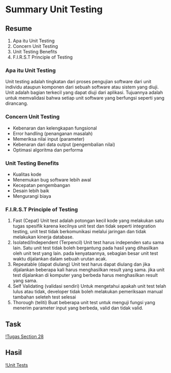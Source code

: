 # Summary Unit Testing

## Resume
1. Apa itu Unit Testing
2. Concern Unit Testing
3. Unit Testing Benefits
4. F.I.R.S.T Principle of Testing

### Apa itu Unit Testing
Unit testing adalah tingkatan dari proses pengujian software dari unit individu ataupun komponen dari sebuah software atau sistem yang diuji. Unit adalah bagian terkecil yang dapat diuji dari aplikasi. Tujuannya adalah untuk memvalidasi bahwa setiap unit software yang berfungsi seperti yang dirancang.

### Concern Unit Testing
* Kebenaran dan kelengkapan fungsional
* Error handling (penanganan masalah)
* Memeriksa nilai input (parameter)
* Kebenaran dari data output (pengembalian nilai)
* Optimasi algoritma dan performa

### Unit Testing Benefits
* Kualitas kode
* Menemukan bug software lebih awal
* Kecepatan pengembangan
* Desain lebih baik
* Mengurangi biaya

### F.I.R.S.T Principle of Testing
1. Fast (Cepat)
Unit test adalah potongan kecil kode yang melakukan satu tugas spesifik karena kecilnya unit test dan tidak seperti integration testing, unit test tidak berkomunikasi melalui jaringan dan tidak melakukan kinerja database.
2. Isolated/Independent (Terpencil)
Unit test harus independen satu sama lain. Satu unit test tidak boleh bergantung pada hasil yang dihasilkan oleh unit test yang lain. pada kenyataannya, sebagian besar unit test waktu dijalankan dalam sebuah urutan acak.
3. Repeatable (dapat diulang)
Unit test harus dapat diulang dan jika dijalankan beberapa kali harus menghasilkan result yang sama. jika unit test dijalankan di komputer yang berbeda harus menghasilkan result yang sama.
4. Self Validating (validasi sendiri)
Untuk mengetahui apakah unit test telah lulus atau tidak, developer tidak boleh melakukan pemeriksaan manual tambahan seleteh test selesai
5. Thorough (teliti)
Buat beberapa unit test untuk menguji fungsi yang menerim parameter input yang berbeda, valid dan tidak valid.

## Task
[!Tugas Section 28](https://docs.google.com/document/d/12TeIket8AmG-joEkbP69t7BurbQqIFA8Vf1hIaMu2P8/edit)

## Hasil
[!Unit Tests](https://github.com/sholihin030401/javaspringboot_ichwan-sholihin/blob/main/28_Unit_Testing/praktikum/nosql/nosql/src/test/java/com/ichwan/nosql/ProductTest.java)
